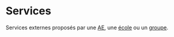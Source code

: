 Services
========

Services externes proposés par une [AE](../student-associations), une [école](../schools) ou un [groupe](../groups).
